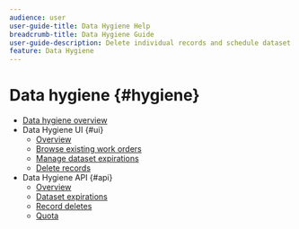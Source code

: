 ```yaml
---
audience: user
user-guide-title: Data Hygiene Help
breadcrumb-title: Data Hygiene Guide
user-guide-description: Delete individual records and schedule dataset expirations in Experience Platform for data cleansing, removing anonymous data, and data minimization.
feature: Data Hygiene
---
```


# Data hygiene {#hygiene}

* [Data hygiene overview](./home.md)
* Data Hygiene UI {#ui}
  * [Overview](./ui/overview.md)
  * [Browse existing work orders](./ui/browse.md)
  * [Manage dataset expirations](./ui/dataset-expiration.md)
  * [Delete records](./ui/record-delete.md)
* Data Hygiene API {#api}
  * [Overview](./api/overview.md)
  * [Dataset expirations](./api/dataset-expiration.md)
  * [Record deletes](./api/workorder.md)
  * [Quota](./api/quota.md)

